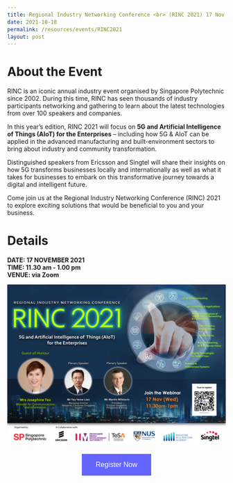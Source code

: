 ```yaml
---
title: Regional Industry Networking Conference <br> (RINC 2021) 17 Nov 2021, 11:30 am
date: 2021-10-18
permalink: /resources/events/RINC2021
layout: post
---
```


# About the Event

RINC is an iconic annual industry event organised by Singapore Polytechnic since 2002. During this time, RINC has seen thousands of industry participants networking and gathering to learn about the latest technologies from over 100 speakers and companies.

In this year’s edition, RINC 2021 will focus on **5G and Artificial Intelligence of Things (AIoT) for the Enterprises** – including how 5G & AIoT can be applied in the advanced manufacturing and built-environment sectors to bring about industry and community transformation. 

Distinguished speakers from Ericsson and Singtel will share their insights on how 5G transforms businesses locally and internationally as well as what it takes for businesses to embark on this transformative journey towards a digital and intelligent future.

Come join us at the Regional Industry Networking Conference (RINC) 2021 to explore exciting solutions that would be beneficial to you and your business. 
# Details
**DATE: 17 NOVEMBER 2021 <br> 
TIME: 11.30 am - 1.00 pm <br> 
VENUE: via Zoom**


![RINC 2021](/images/events/events/RINC%202021.jpg)

<style>
#register {
  background-color: #0000ff;
  border: none;
  color: white;
  padding: 16px 32px;
  text-align: center;
  font-size: 16px;
  margin: 4px 2px;
  opacity: 0.6;
  transition: 0.3s;
  display: inline-block;
  text-decoration: none;
  cursor: pointer;
}
</style>

<center><a href="https://forms.office.com/pages/responsepage.aspx?id=Av8Edtir20WMrFUAVDI_yXbq6I4gol9Ll2SAZeoME79UQ0VLQ0NURDdaVUMzNE1LSDBYS0NZMUhZNi4u" target="_blank"><button id="register" class="btn">Register Now</button></a></center>